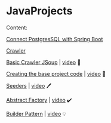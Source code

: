 # JavaProjects

Content: 

[Connect PostgresSQL with Spring Boot](https://gitlab.com/javaprojects595925/backend_todo/-/tree/v0.0.2/demo?ref_type=heads)

[Crawler](https://github.com/libialany/friendly-crawler)

[Basic Crawler JSoup](https://gitlab.com/javaprojects595925/web-crawler/-/tree/v0.0.0?ref_type=heads) | [video](https://youtu.be/0yn9A2tMKhQ) 👣

[Creating the base project code](https://gitlab.com/javaprojects595925/fullstackapp/-/tree/v0.0.0?ref_type=heads) | [video](https://youtu.be/Imy9SzdZmTs) 🤩

[Seeders](https://gitlab.com/javaprojects595925/fullstackapp/-/tree/v0.0.1?ref_type=heads) | [video](https://youtu.be/bQcCQzEW1ZY) 🖊️

[Abstract Factory](https://gitlab.com/javaprojects595925/creationaldesignpatterns/-/tree/AbstractFactory) | [video](https://youtu.be/C_YxxGzEV-s) ✔️

[Builder Pattern](https://gitlab.com/javaprojects595925/creationaldesignpatterns/-/tree/Builder?ref_type=heads) | [video](https://youtu.be/R1GdULHnm0U) 💡

